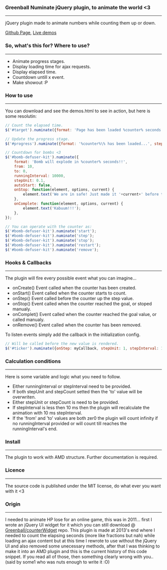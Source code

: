 ### Greenball Numinate jQuery plugin, to animate the world <3
***
jQuery plugin made to animate numbers while counting them up or down.

[Github Page](http://greenball.github.io/numinate/), 
[Live demos](http://greenball.github.io/numinate/demos.html)

### So, what's this for? Where to use?
***
+ Animate progress stages.
+ Display loading time for ajax requests.
+ Display elapsed time.
+ Countdown untill x event.
+ Make showout :P

### How to use
***
You can download and see the demos.html to see in action, but here is some resolutin:

```js
// Count the elapsed time.
$('#target').numinate({format: 'Page has been loaded %counter% seconds ago.', stepUnit: 0.1, stepInterval: 100, precision: 1});

// Update the progress stage.
$('#progress').numinate({format: '%counter%\% has been loaded...', stepUnit: 1, from: 5, to: 42, runningInterval: 1500});

// Countdown for bombs <3
$('#bomb-defuser-kit').numinate({
	format: 'Bomb will explode in %counter% seconds!!', 
	from: 10,
	to: 0, 
	runningInterval: 10000, 
	stepUnit: 0.1, 
	autoStart: false, 
	onStop: function(element, options, current) {
		element.text('We are in safe! Just made it '+current+' before the bum!');
	},
	onComplete: function(element, options, current) {
		element.text('Kabuum!!!');
	},
});

// You can operate with the counter as:
$('#bomb-defuser-kit').numinate('start');
$('#bomb-defuser-kit').numinate('step');
$('#bomb-defuser-kit').numinate('stop');
$('#bomb-defuser-kit').numinate('restart');
$('#bomb-defuser-kit').numinate('remove');
```

### Hooks & Callbacks
*** 
The plugin will fire every possible event what you can imagine... 

+ onCreate() Event called when the counter has been created.
+ onStart() Event called when the counter starts to count.
+ onStep() Event called before the counter up the step value.
+ onStop() Event called when the counter reached the goal, or stoped manualy.
+ onComplet() Event called when the counter reached the goal value, or called manualy.
+ onRemove() Event called when the counter has been removed.

To listen events simply add the callback in the initialization config.

```js
// Will be called before the new value is rendered.
$('#ticker').numinate({onStep: myCallback, stepUnit: 1, stepInterval: 1000 });
```

### Calculation conditions
***
Here is some variable and logic what you need to follow.

+ Either runningInterval or stepInterval need to be provided.
+ If both stepUnit and stepCount setted then the 'to' value will be overwriten.
+ Either stepUnit or stepCount is need to be provided.
+ If stepInterval is less then 10 ms then the plugin will recalculate the animation with 10 ms stepInterval.
+ If the 'from' and 'to' values are both zer0 the plugin will count infinity if no runningInterval provided or will count till reaches the runningInterval's end.

### Install
***
The plugin to work with AMD structure. Further documentation is required.

### Licence
***
The source code is published under the MIT license, do what ever you want with it <3

### Origin
***
I needed to animate HP lose for an online game, this was in 2011... first I wrote an jQuery UI widget for it which you can still download @ [Greenball/counterWidget](https://github.com/greenball/counterWidget) repo. This plugin is made at 2013's end where I needed to count the elapsing seconds (more like fractions but nah) while loading an ajax content but at this time I rewrote to use without the jQuery UI and also removed some unecessary methods, after that I was thinking to make it into an AMD plugin and this is the current history of this code snippet. If you read all of those, then something clearly wrong with you.. (said by some1 who was nuts enough to write it :O)
